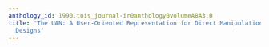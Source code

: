 ```yaml
---
anthology_id: 1990.tois_journal-ir0anthology0volumeA8A3.0
title: 'The UAN: A User-Oriented Representation for Direct Manipulation Interface
  Designs'
---
```

